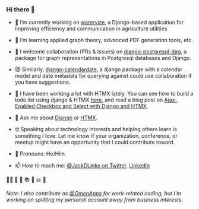 ### Hi there 👋

- 🔭 I’m currently working on [watervize](https://www.watervize.com), a Django-based application for improving efficiency and communication in agriculture utilities
- 🌱 I’m learning applied graph theory, advanced PDF generation tools, etc.
- 👯 I welcome collaboration (PRs & Issues) on [django-postgresql-dag](https://www.github.com/OmenApps/django-postgresql-dag), a package for graph representations in Postgresql databases and Django.

- 😻 Similarly, [django-calendardate](https://github.com/OmenApps/django-calendardate), a django package with a calendar model and date metadata for querying against could use collaboration if you have suggestions.
- 🤔 I have been working a lot with HTMX lately. You can see how to build a todo list using django & HTMX [here](https://github.com/jacklinke/django-htmx-todo-list), and read a blog post on [Ajax-Enabled Checkbox and Select with Django and HTMX](https://jacklinke.com/2021/web/ajax-enabled-checkbox-and-select-with-django-and-htmx/).
- 💬 Ask me about [Django](https://www.djangoproject.com/) or [HTMX](https://htmx.org/).
- 🤓 Speaking about technology interests and helping others learn is something I love. Let me know if your organization, conference, or meetup might have an opportunity that I could contribute toward.
- 🤖 Pronouns: He/Him
- 📫 How to reach me: [@JackDLinke on Twitter](https://twitter.com/JackDLinke/), [LinkedIn](https://www.linkedin.com/in/jacklinke/)

🏳️‍🌈 🥾 🥞 📚 🌵 📊 🚀 

*Note: I also contribute as [@OmenApps](https://www.github.com/OmenApps/) for work-related coding, but I'm working on splitting my personal account away from business interests.*
